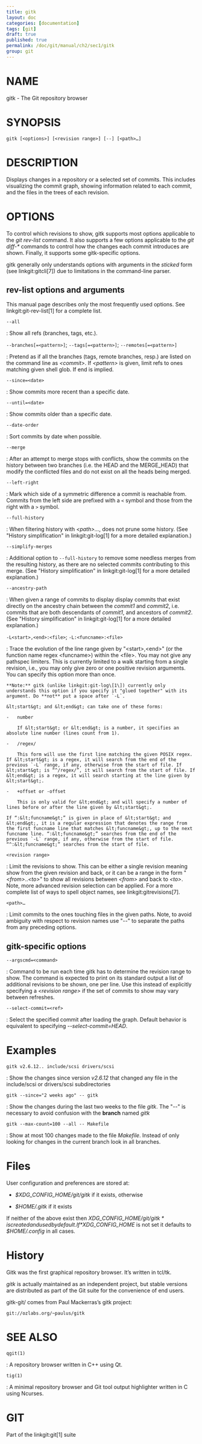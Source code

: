 ```yaml
---
title: gitk
layout: doc
categories: [documentation]
tags: [git]
draft: true
published: true
permalink: /doc/git/manual/ch2/sec1/gitk
group: git
---
```


NAME
====

gitk - The Git repository browser

SYNOPSIS
========

    gitk [<options>] [<revision range>] [--] [<path>…]

DESCRIPTION
===========

Displays changes in a repository or a selected set of commits. This includes visualizing the commit graph, showing information related to each commit, and the files in the trees of each revision.

OPTIONS
=======

To control which revisions to show, gitk supports most options applicable to the *git rev-list* command. It also supports a few options applicable to the *git diff-\** commands to control how the changes each commit introduces are shown. Finally, it supports some gitk-specific options.

gitk generally only understands options with arguments in the *sticked* form (see linkgit:gitcli\[7\]) due to limitations in the command-line parser.

rev-list options and arguments
------------------------------

This manual page describes only the most frequently used options. See linkgit:git-rev-list\[1\] for a complete list.

`--all`

:   Show all refs (branches, tags, etc.).

`--branches[=<pattern>]`; `--tags[=<pattern>]`; `--remotes[=<pattern>]`

:   Pretend as if all the branches (tags, remote branches, resp.) are listed on the command line as *&lt;commit&gt;*. If *&lt;pattern&gt;* is given, limit refs to ones matching given shell glob. If end is implied.

`--since=<date>`

:   Show commits more recent than a specific date.

`--until=<date>`

:   Show commits older than a specific date.

`--date-order`

:   Sort commits by date when possible.

`--merge`

:   After an attempt to merge stops with conflicts, show the commits on the history between two branches (i.e. the HEAD and the MERGE\_HEAD) that modify the conflicted files and do not exist on all the heads being merged.

`--left-right`

:   Mark which side of a symmetric difference a commit is reachable from. Commits from the left side are prefixed with a `<` symbol and those from the right with a `>` symbol.

`--full-history`

:   When filtering history with *&lt;path&gt;…*, does not prune some history. (See "History simplification" in linkgit:git-log\[1\] for a more detailed explanation.)

`--simplify-merges`

:   Additional option to `--full-history` to remove some needless merges from the resulting history, as there are no selected commits contributing to this merge. (See "History simplification" in linkgit:git-log\[1\] for a more detailed explanation.)

`--ancestry-path`

:   When given a range of commits to display display commits that exist directly on the ancestry chain between the *commit1* and *commit2*, i.e. commits that are both descendants of *commit1*, and ancestors of *commit2*. (See "History simplification" in linkgit:git-log\[1\] for a more detailed explanation.)

`-L<start>,<end>:<file>`; `-L:<funcname>:<file>`

:   Trace the evolution of the line range given by "&lt;start&gt;,&lt;end&gt;" (or the function name regex &lt;funcname&gt;) within the &lt;file&gt;. You may not give any pathspec limiters. This is currently limited to a walk starting from a single revision, i.e., you may only give zero or one positive revision arguments. You can specify this option more than once.

    **Note:** gitk (unlike linkgit:git-log\[1\]) currently only understands this option if you specify it "glued together" with its argument. Do **not** put a space after `-L`.

    &lt;start&gt; and &lt;end&gt; can take one of these forms:

    -   number

        If &lt;start&gt; or &lt;end&gt; is a number, it specifies an absolute line number (lines count from 1).

    -   /regex/

        This form will use the first line matching the given POSIX regex. If &lt;start&gt; is a regex, it will search from the end of the previous `-L` range, if any, otherwise from the start of file. If &lt;start&gt; is “^/regex/”, it will search from the start of file. If &lt;end&gt; is a regex, it will search starting at the line given by &lt;start&gt;.

    -   +offset or -offset

        This is only valid for &lt;end&gt; and will specify a number of lines before or after the line given by &lt;start&gt;.

    If “:&lt;funcname&gt;” is given in place of &lt;start&gt; and &lt;end&gt;, it is a regular expression that denotes the range from the first funcname line that matches &lt;funcname&gt;, up to the next funcname line. “:&lt;funcname&gt;” searches from the end of the previous `-L` range, if any, otherwise from the start of file. “^:&lt;funcname&gt;” searches from the start of file.

`<revision range>`

:   Limit the revisions to show. This can be either a single revision meaning show from the given revision and back, or it can be a range in the form "*&lt;from&gt;*..*&lt;to&gt;*" to show all revisions between *&lt;from&gt;* and back to *&lt;to&gt;*. Note, more advanced revision selection can be applied. For a more complete list of ways to spell object names, see linkgit:gitrevisions\[7\].

`<path>…`

:   Limit commits to the ones touching files in the given paths. Note, to avoid ambiguity with respect to revision names use "--" to separate the paths from any preceding options.

gitk-specific options
---------------------

`--argscmd=<command>`

:   Command to be run each time gitk has to determine the revision range to show. The command is expected to print on its standard output a list of additional revisions to be shown, one per line. Use this instead of explicitly specifying a *&lt;revision range&gt;* if the set of commits to show may vary between refreshes.

`--select-commit=<ref>`

:   Select the specified commit after loading the graph. Default behavior is equivalent to specifying *--select-commit=HEAD*.

Examples
========

`gitk v2.6.12.. include/scsi drivers/scsi`

:   Show the changes since version *v2.6.12* that changed any file in the include/scsi or drivers/scsi subdirectories

`gitk --since="2 weeks ago" -- gitk`

:   Show the changes during the last two weeks to the file *gitk*. The "--" is necessary to avoid confusion with the **branch** named *gitk*

`gitk --max-count=100 --all -- Makefile`

:   Show at most 100 changes made to the file *Makefile*. Instead of only looking for changes in the current branch look in all branches.

Files
=====

User configuration and preferences are stored at:

-   *$XDG\_CONFIG\_HOME/git/gitk* if it exists, otherwise

-   *$HOME/.gitk* if it exists

If neither of the above exist then *$XDG\_CONFIG\_HOME/git/gitk* is created and used by default. If *$XDG\_CONFIG\_HOME* is not set it defaults to *$HOME/.config* in all cases.

History
=======

Gitk was the first graphical repository browser. It’s written in tcl/tk.

*gitk* is actually maintained as an independent project, but stable versions are distributed as part of the Git suite for the convenience of end users.

gitk-git/ comes from Paul Mackerras’s gitk project:

    git://ozlabs.org/~paulus/gitk

SEE ALSO
========

`qgit(1)`

:   A repository browser written in C++ using Qt.

`tig(1)`

:   A minimal repository browser and Git tool output highlighter written in C using Ncurses.

GIT
===

Part of the linkgit:git\[1\] suite

